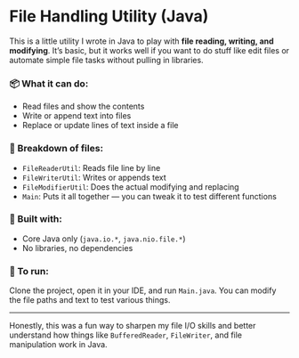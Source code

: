 # File Handling Utility (Java)

This is a little utility I wrote in Java to play with **file reading, writing, and modifying**. It’s basic, but it works well if you want to do stuff like edit files or automate simple file tasks without pulling in libraries.

### 📦 What it can do:
- Read files and show the contents
- Write or append text into files
- Replace or update lines of text inside a file

### 🧱 Breakdown of files:
- `FileReaderUtil`: Reads file line by line
- `FileWriterUtil`: Writes or appends text
- `FileModifierUtil`: Does the actual modifying and replacing
- `Main`: Puts it all together — you can tweak it to test different functions

### 🧰 Built with:
- Core Java only (`java.io.*`, `java.nio.file.*`)
- No libraries, no dependencies

### 🚀 To run:
Clone the project, open it in your IDE, and run `Main.java`. You can modify the file paths and text to test various things.

---

Honestly, this was a fun way to sharpen my file I/O skills and better understand how things like `BufferedReader`, `FileWriter`, and file manipulation work in Java.
